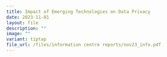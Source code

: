 ```yaml
---
title: Impact of Emerging Technologies on Data Privacy
date: 2023-11-01
layout: file
description: ""
image: ""
variant: tiptap
file_url: /files/information centre reports/nov23_info.pdf
---
```

